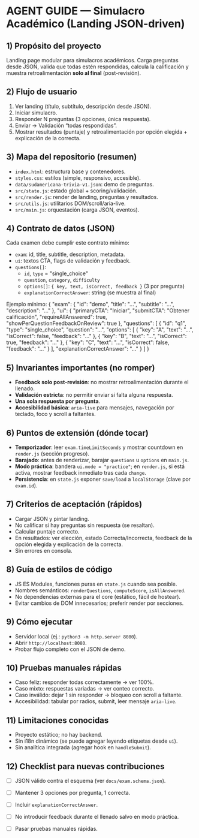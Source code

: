 # AGENT GUIDE — Simulacro Académico (Landing JSON-driven)

## 1) Propósito del proyecto
Landing page modular para simulacros académicos. Carga preguntas desde JSON, valida que todas estén respondidas, calcula la calificación y muestra retroalimentación **solo al final** (post-revisión).

## 2) Flujo de usuario
1. Ver landing (título, subtítulo, descripción desde JSON).
2. Iniciar simulacro.
3. Responder N preguntas (3 opciones, única respuesta).
4. Enviar → Validación “todas respondidas”.
5. Mostrar resultados (puntaje) y retroalimentación por opción elegida + explicación de la correcta.

## 3) Mapa del repositorio (resumen)
- `index.html`: estructura base y contenedores.
- `styles.css`: estilos (simple, responsivo, accesible).
- `data/sudamericana-trivia-v1.json`: demo de preguntas.
- `src/state.js`: estado global + scoring/validación.
- `src/render.js`: render de landing, preguntas y resultados.
- `src/utils.js`: utilitarios DOM/scroll/aria-live.
- `src/main.js`: orquestación (carga JSON, eventos).

## 4) Contrato de datos (JSON)
Cada examen debe cumplir este contrato mínimo:
- `exam`: id, title, subtitle, description, metadata.
- `ui`: textos CTA, flags de validación y feedback.
- `questions[]`: 
  - `id`, `type` = "single_choice"
  - `question`, `category`, `difficulty`
  - `options[]`: `{ key, text, isCorrect, feedback }` (3 por pregunta)
  - `explanationCorrectAnswer`: string (se muestra al final)

Ejemplo mínimo:
{
  "exam": { "id": "demo", "title": "...", "subtitle": "...", "description": "..." },
  "ui": { "primaryCTA": "Iniciar", "submitCTA": "Obtener calificación", "requireAllAnswered": true, "showPerQuestionFeedbackOnReview": true },
  "questions": [
    {
      "id": "q1",
      "type": "single_choice",
      "question": "…",
      "options": [
        { "key": "A", "text": "…", "isCorrect": false, "feedback": "…" },
        { "key": "B", "text": "…", "isCorrect": true,  "feedback": "…" },
        { "key": "C", "text": "…", "isCorrect": false, "feedback": "…" }
      ],
      "explanationCorrectAnswer": "…"
    }
  ]
}

## 5) Invariantes importantes (no romper)
- **Feedback solo post-revisión**: no mostrar retroalimentación durante el llenado.
- **Validación estricta**: no permitir enviar si falta alguna respuesta.
- **Una sola respuesta por pregunta**.
- **Accesibilidad básica**: `aria-live` para mensajes, navegación por teclado, foco y scroll a faltantes.

## 6) Puntos de extensión (dónde tocar)
- **Temporizador**: leer `exam.timeLimitSeconds` y mostrar countdown en `render.js` (sección progreso).
- **Barajado**: antes de renderizar, barajar `questions` u `options` en `main.js`.
- **Modo práctica**: bandera `ui.mode = "practice"`; en `render.js`, si está activa, mostrar feedback inmediato tras cada `change`.
- **Persistencia**: en `state.js` exponer `save/load` a `localStorage` (clave por `exam.id`).

## 7) Criterios de aceptación (rápidos)
- Cargar JSON y pintar landing.
- No calificar si hay preguntas sin respuesta (se resaltan).
- Calcular puntaje correcto.
- En resultados: ver elección, estado Correcta/Incorrecta, feedback de la opción elegida y explicación de la correcta.
- Sin errores en consola.

## 8) Guía de estilos de código
- JS ES Modules, funciones puras en `state.js` cuando sea posible.
- Nombres semánticos: `renderQuestions`, `computeScore`, `isAllAnswered`.
- No dependencias externas para el core (estático, fácil de hostear).
- Evitar cambios de DOM innecesarios; preferir render por secciones.

## 9) Cómo ejecutar
- Servidor local (ej.: `python3 -m http.server 8080`).
- Abrir `http://localhost:8080`.
- Probar flujo completo con el JSON de demo.

## 10) Pruebas manuales rápidas
- Caso feliz: responder todas correctamente → ver 100%.
- Caso mixto: respuestas variadas → ver conteo correcto.
- Caso inválido: dejar 1 sin responder → bloqueo con scroll a faltante.
- Accesibilidad: tabular por radios, submit, leer mensaje `aria-live`.

## 11) Limitaciones conocidas
- Proyecto estático; no hay backend.
- Sin i18n dinámico (se puede agregar leyendo etiquetas desde `ui`).
- Sin analítica integrada (agregar hook en `handleSubmit`).

## 12) Checklist para nuevas contribuciones
- [ ] JSON válido contra el esquema (ver `docs/exam.schema.json`).
- [ ] Mantener 3 opciones por pregunta, 1 correcta.
- [ ] Incluir `explanationCorrectAnswer`.
- [ ] No introducir feedback durante el llenado salvo en modo práctica.
- [ ] Pasar pruebas manuales rápidas.

